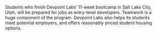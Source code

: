 Students who finish Devpoint Labs’ 11-week bootcamp in Salt Lake City, Utah,
will be prepared for jobs as entry-level developers. Teamwork is a huge
component of the program. Devpoint Labs also helps its students meet potential
employers, and offers reasonably priced student housing options.

